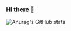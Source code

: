 ### Hi there 👋
![Anurag's GitHub stats](https://github-readme-stats.vercel.app/api?username=Taron8530&show_icons=true&theme=radical)
<!--
**Taron8530/Taron8530** is a ✨ _special_ ✨ repository because its `README.md` (this file) appears on your GitHub profile.

Here are some ideas to get you started:

- 🔭 I’m currently working on ...
- 🌱 I’m currently learning ...
- 👯 I’m looking to collaborate on ...
- 🤔 I’m looking for help with ...
- 💬 Ask me about ...
- 📫 How to reach me: ...
- 😄 Pronouns: ...
- ⚡ Fun fact: ...
-->
